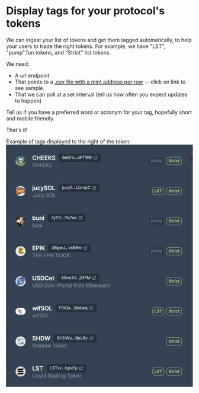 # Display tags for your protocol's tokens

We can ingest your list of tokens and get them tagged automatically, to help your users to trade the right tokens. For example, we have "LST", "pump".fun tokens, and "Strict" list tokens. 

We need:
- A url endpoint
- That points to a [.csv file with a mint address per row](./sample_tags.csv) -- click on link to see sample.
- That we can poll at a set interval (tell us how often you expect updates to happen)

Tell us if you have a preferred word or acronym for your tag, hopefully short and mobile friendly.


That's it!

Example of tags displayed to the right of the token:
![Example tags](./sample_token_tags.png)